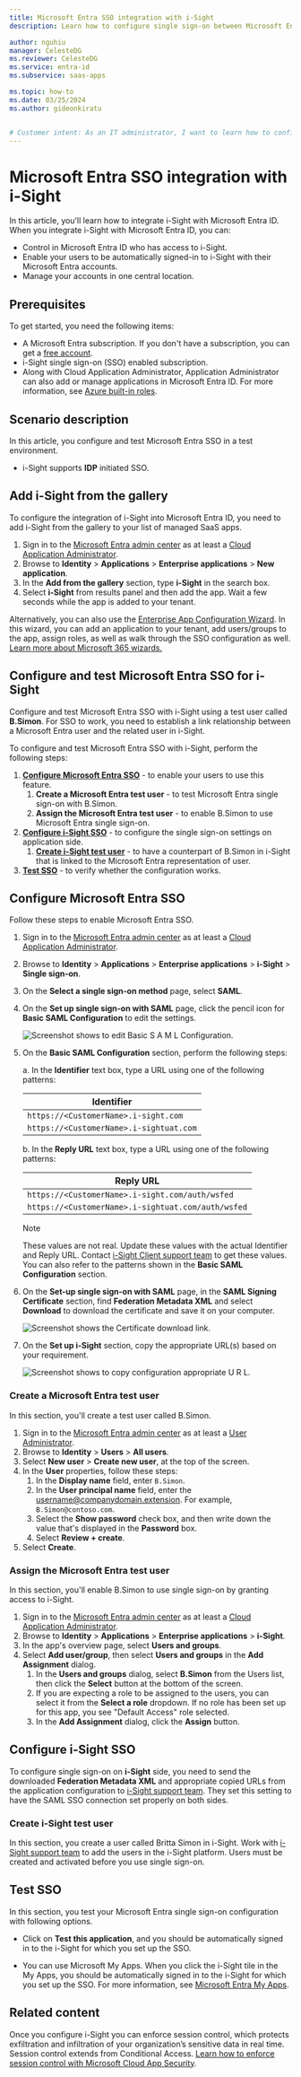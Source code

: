 ```yaml
---
title: Microsoft Entra SSO integration with i-Sight
description: Learn how to configure single sign-on between Microsoft Entra ID and i-Sight.

author: nguhiu
manager: CelesteDG
ms.reviewer: CelesteDG
ms.service: entra-id
ms.subservice: saas-apps

ms.topic: how-to
ms.date: 03/25/2024
ms.author: gideonkiratu


# Customer intent: As an IT administrator, I want to learn how to configure single sign-on between Microsoft Entra ID and i-Sight so that I can control who has access to i-Sight, enable automatic sign-in with Microsoft Entra accounts, and manage my accounts in one central location.
---
```


# Microsoft Entra SSO integration with i-Sight

In this article,  you'll learn how to integrate i-Sight with Microsoft Entra ID. When you integrate i-Sight with Microsoft Entra ID, you can:

* Control in Microsoft Entra ID who has access to i-Sight.
* Enable your users to be automatically signed-in to i-Sight with their Microsoft Entra accounts.
* Manage your accounts in one central location.

## Prerequisites

To get started, you need the following items:

* A Microsoft Entra subscription. If you don't have a subscription, you can get a [free account](https://azure.microsoft.com/free/).
* i-Sight single sign-on (SSO) enabled subscription.
* Along with Cloud Application Administrator, Application Administrator can also add or manage applications in Microsoft Entra ID.
For more information, see [Azure built-in roles](~/identity/role-based-access-control/permissions-reference.md).

## Scenario description

In this article,  you configure and test Microsoft Entra SSO in a test environment.

* i-Sight supports **IDP** initiated SSO.

## Add i-Sight from the gallery

To configure the integration of i-Sight into Microsoft Entra ID, you need to add i-Sight from the gallery to your list of managed SaaS apps.

1. Sign in to the [Microsoft Entra admin center](https://entra.microsoft.com) as at least a [Cloud Application Administrator](~/identity/role-based-access-control/permissions-reference.md#cloud-application-administrator).
1. Browse to **Identity** > **Applications** > **Enterprise applications** > **New application**.
1. In the **Add from the gallery** section, type **i-Sight** in the search box.
1. Select **i-Sight** from results panel and then add the app. Wait a few seconds while the app is added to your tenant.

 Alternatively, you can also use the [Enterprise App Configuration Wizard](https://portal.office.com/AdminPortal/home?Q=Docs#/azureadappintegration). In this wizard, you can add an application to your tenant, add users/groups to the app, assign roles, as well as walk through the SSO configuration as well. [Learn more about Microsoft 365 wizards.](/microsoft-365/admin/misc/azure-ad-setup-guides)

<a name='configure-and-test-azure-ad-sso-for-i-sight'></a>

## Configure and test Microsoft Entra SSO for i-Sight

Configure and test Microsoft Entra SSO with i-Sight using a test user called **B.Simon**. For SSO to work, you need to establish a link relationship between a Microsoft Entra user and the related user in i-Sight.

To configure and test Microsoft Entra SSO with i-Sight, perform the following steps:

1. **[Configure Microsoft Entra SSO](#configure-azure-ad-sso)** - to enable your users to use this feature.
    1. **Create a Microsoft Entra test user** - to test Microsoft Entra single sign-on with B.Simon.
    1. **Assign the Microsoft Entra test user** - to enable B.Simon to use Microsoft Entra single sign-on.
1. **[Configure i-Sight SSO](#configure-i-sight-sso)** - to configure the single sign-on settings on application side.
    1. **[Create i-Sight test user](#create-i-sight-test-user)** - to have a counterpart of B.Simon in i-Sight that is linked to the Microsoft Entra representation of user.
1. **[Test SSO](#test-sso)** - to verify whether the configuration works.

<a name='configure-azure-ad-sso'></a>

## Configure Microsoft Entra SSO

Follow these steps to enable Microsoft Entra SSO.

1. Sign in to the [Microsoft Entra admin center](https://entra.microsoft.com) as at least a [Cloud Application Administrator](~/identity/role-based-access-control/permissions-reference.md#cloud-application-administrator).
1. Browse to **Identity** > **Applications** > **Enterprise applications** > **i-Sight** > **Single sign-on**.
1. On the **Select a single sign-on method** page, select **SAML**.
1. On the **Set up single sign-on with SAML** page, click the pencil icon for **Basic SAML Configuration** to edit the settings.

    ![Screenshot shows to edit Basic S A M L Configuration.](common/edit-urls.png "Basic Configuration") 

1. On the **Basic SAML Configuration** section, perform the following steps:

    a. In the **Identifier** text box, type a URL using one of the following patterns:

    | **Identifier** |
    |-----------|
    | `https://<CustomerName>.i-sight.com` |
    | `https://<CustomerName>.i-sightuat.com` |

    b. In the **Reply URL** text box, type a URL using one of the following patterns:

    | **Reply URL** |
    |-----------|
    | `https://<CustomerName>.i-sight.com/auth/wsfed` | 
    | `https://<CustomerName>.i-sightuat.com/auth/wsfed` |

    > [!Note]
    > These values are not real. Update these values with the actual Identifier and Reply URL. Contact [i-Sight Client support team](mailto:it@i-sight.com) to get these values. You can also refer to the patterns shown in the **Basic SAML Configuration** section.

1. On the **Set-up single sign-on with SAML** page, in the **SAML Signing Certificate** section,  find **Federation Metadata XML** and select **Download** to download the certificate and save it on your computer.

    ![Screenshot shows the Certificate download link.](common/metadataxml.png "Certificate")

1. On the **Set up i-Sight** section, copy the appropriate URL(s) based on your requirement.

	![Screenshot shows to copy configuration appropriate U R L.](common/copy-configuration-urls.png "Attributes")  

<a name='create-an-azure-ad-test-user'></a>

### Create a Microsoft Entra test user

In this section, you'll create a test user called B.Simon.

1. Sign in to the [Microsoft Entra admin center](https://entra.microsoft.com) as at least a [User Administrator](~/identity/role-based-access-control/permissions-reference.md#user-administrator).
1. Browse to **Identity** > **Users** > **All users**.
1. Select **New user** > **Create new user**, at the top of the screen.
1. In the **User** properties, follow these steps:
   1. In the **Display name** field, enter `B.Simon`.  
   1. In the **User principal name** field, enter the username@companydomain.extension. For example, `B.Simon@contoso.com`.
   1. Select the **Show password** check box, and then write down the value that's displayed in the **Password** box.
   1. Select **Review + create**.
1. Select **Create**.

<a name='assign-the-azure-ad-test-user'></a>

### Assign the Microsoft Entra test user

In this section, you'll enable B.Simon to use single sign-on by granting access to i-Sight.

1. Sign in to the [Microsoft Entra admin center](https://entra.microsoft.com) as at least a [Cloud Application Administrator](~/identity/role-based-access-control/permissions-reference.md#cloud-application-administrator).
1. Browse to **Identity** > **Applications** > **Enterprise applications** > **i-Sight**.
1. In the app's overview page, select **Users and groups**.
1. Select **Add user/group**, then select **Users and groups** in the **Add Assignment** dialog.
   1. In the **Users and groups** dialog, select **B.Simon** from the Users list, then click the **Select** button at the bottom of the screen.
   1. If you are expecting a role to be assigned to the users, you can select it from the **Select a role** dropdown. If no role has been set up for this app, you see "Default Access" role selected.
   1. In the **Add Assignment** dialog, click the **Assign** button.

## Configure i-Sight SSO

To configure single sign-on on **i-Sight** side, you need to send the downloaded **Federation Metadata XML** and appropriate copied URLs from the application configuration to [i-Sight support team](mailto:it@i-sight.com). They set this setting to have the SAML SSO connection set properly on both sides.

### Create i-Sight test user

In this section, you create a user called Britta Simon in i-Sight. Work with [i-Sight support team](mailto:it@i-sight.com) to add the users in the i-Sight platform. Users must be created and activated before you use single sign-on.

## Test SSO 

In this section, you test your Microsoft Entra single sign-on configuration with following options.

* Click on **Test this application**, and you should be automatically signed in to the i-Sight for which you set up the SSO.

* You can use Microsoft My Apps. When you click the i-Sight tile in the My Apps, you should be automatically signed in to the i-Sight for which you set up the SSO. For more information, see [Microsoft Entra My Apps](/azure/active-directory/manage-apps/end-user-experiences#azure-ad-my-apps).

## Related content

Once you configure i-Sight you can enforce session control, which protects exfiltration and infiltration of your organization’s sensitive data in real time. Session control extends from Conditional Access. [Learn how to enforce session control with Microsoft Cloud App Security](/cloud-app-security/proxy-deployment-aad).
